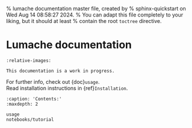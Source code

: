 % lumache documentation master file, created by
% sphinx-quickstart on Wed Aug 14 08:58:27 2024.
% You can adapt this file completely to your liking, but it should at least
% contain the root `toctree` directive.

# Lumache documentation
```{include} ../../README.md
:relative-images:
```
```{warning}
This documentation is a work in progress.
```

For further info, check out {doc}`usage`.  
Read installation instructions in {ref}`Installation`.

```{toctree}
:caption: 'Contents:'
:maxdepth: 2

usage
notebooks/tutorial
```

